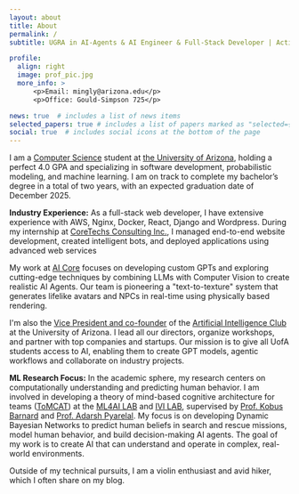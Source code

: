 ```yaml
---
layout: about
title: About
permalink: /
subtitle: UGRA in AI-Agents & AI Engineer & Full-Stack Developer | Actively Seeking Summer 2025 Internships

profile:
  align: right
  image: prof_pic.jpg
  more_info: >
      <p>Email: mingly@arizona.edu</p>
      <p>Office: Gould-Simpson 725</p>

news: true  # includes a list of news items
selected_papers: true # includes a list of papers marked as "selected={true}"
social: true  # includes social icons at the bottom of the page
---
```


I am a [Computer Science](https://www.cs.arizona.edu/) student at [the University of Arizona](https://www.arizona.edu/), holding a perfect 4.0 GPA and specializing in software development, probabilistic modeling, and machine learning. I am on track to complete my bachelor’s degree in a total of two years, with an expected graduation date of December 2025.

**Industry Experience:**
As a full-stack web developer, I have extensive experience with AWS, Nginx, Docker, React, Django and Wordpress. During my internship at [CoreTechs Consulting Inc.](https://www.coretechs.com/), I managed end-to-end website development, created intelligent bots, and deployed applications using advanced web services

My work at [AI Core](https://aicore.arizona.edu/) focuses on developing custom GPTs and exploring cutting-edge techniques by combining LLMs with Computer Vision to create realistic AI Agents. Our team is pioneering a "text-to-texture" system that generates lifelike avatars and NPCs in real-time using physically based rendering.

I'm also the [Vice President and co-founder](https://uaaiclub.com/team/) of the [Artificial Intelligence Club](https://uaaiclub.com/) at the University of Arizona. I lead all our directors, organize workshops, and partner with top companies and startups. Our mission is to give all UofA students access to AI, enabling them to create GPT models, agentic workflows and collaborate on industry projects.

**ML Research Focus:**
In the academic sphere, my research centers on computationally understanding and predicting human behavior. I am involved in developing a theory of mind-based cognitive architecture for teams ([ToMCAT](https://ml4ai.github.io/tomcat/)) at the [ML4AI LAB](https://ml4ai.github.io/) and [IVI LAB](https://ivilab.org/), supervised by [Prof. Kobus Barnard](https://www2.cs.arizona.edu/~kobus/) and [Prof. Adarsh Pyarelal](https://adarsh.cc/). My focus is on developing Dynamic Bayesian Networks to predict human beliefs in search and rescue missions, model human behavior, and build decision-making AI agents. The goal of my work is to create AI that can understand and operate in complex, real-world environments.

Outside of my technical pursuits, I am a violin enthusiast and avid hiker, which I often share on my blog.
